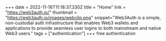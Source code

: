 +++
date = 2022-11-16T11:18:37.330Z
title = "Home"
link = "https://web3auth.io/"
thumbnail = "https://web3auth.io/images/webclip.png"
snippet="Web3Auth is a simple, non-custodial auth infrastructure that enables Web3 wallets and applications to provide seamless user logins to both mainstream and native Web3 users."
tags = ["authentication"]
+++
free authentication
